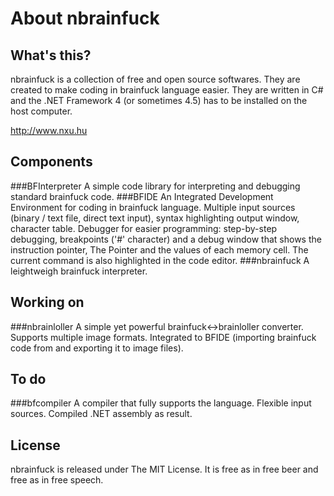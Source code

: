 About nbrainfuck
==========

What's this?
----------

nbrainfuck is a collection of free and open source softwares. They are created to make coding in brainfuck language easier. They are written in C# and the .NET Framework 4 (or sometimes 4.5) has to be installed on the host computer.

http://www.nxu.hu

Components
----------
###BFInterpreter
 A simple code library for interpreting and debugging standard brainfuck code. 
###BFIDE
An Integrated Development Environment for coding in brainfuck language. Multiple input sources (binary / text file, direct text input), syntax highlighting output window, character table. Debugger for easier programming: step-by-step debugging, breakpoints ('#' character) and a debug window that shows the instruction pointer, The Pointer and the values of each memory cell. The current command is also highlighted in the code editor. 
###nbrainfuck 
A leightweigh brainfuck interpreter.

Working on
----------
###nbrainloller 
A simple yet powerful brainfuck<->brainloller converter. Supports multiple image formats. Integrated to BFIDE (importing brainfuck code from and exporting it to image files).

To do
----------
###bfcompiler
A compiler that fully supports the language. Flexible input sources. Compiled .NET assembly as result.

License
----------
nbrainfuck is released under The MIT License. It is free as in free beer and free as in free speech.
